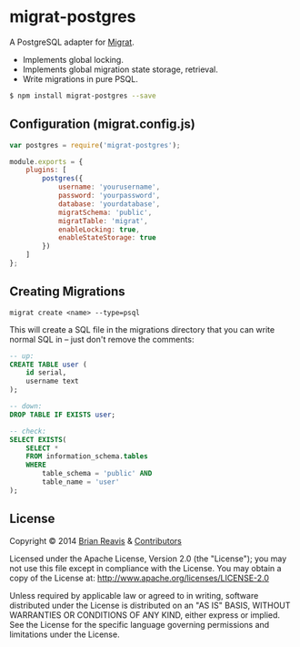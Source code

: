# migrat-postgres

A PostgreSQL adapter for [Migrat](https://github.com/naturalatlas/migrat).

- Implements global locking.
- Implements global migration state storage, retrieval. 
- Write migrations in pure PSQL.

```sh
$ npm install migrat-postgres --save
```

## Configuration (migrat.config.js)

```js
var postgres = require('migrat-postgres');

module.exports = {
    plugins: [
        postgres({
            username: 'yourusername',
            password: 'yourpassword',
            database: 'yourdatabase',
            migratSchema: 'public',
            migratTable: 'migrat',
            enableLocking: true,
            enableStateStorage: true
        })
    ]
};
```

## Creating Migrations

```
migrat create <name> --type=psql
```

This will create a SQL file in the migrations directory that you can write normal SQL in – just don't remove the comments:

```sql
-- up:
CREATE TABLE user (
    id serial,
    username text
);

-- down:
DROP TABLE IF EXISTS user;

-- check:
SELECT EXISTS(
    SELECT * 
    FROM information_schema.tables 
    WHERE 
        table_schema = 'public' AND 
        table_name = 'user'
);
```

## License

Copyright &copy; 2014 [Brian Reavis](https://github.com/brianreavis) & [Contributors](https://github.com/naturalatlas/migrat-postgres/graphs/contributors)

Licensed under the Apache License, Version 2.0 (the "License"); you may not use this file except in compliance with the License. You may obtain a copy of the License at: http://www.apache.org/licenses/LICENSE-2.0

Unless required by applicable law or agreed to in writing, software distributed under the License is distributed on an "AS IS" BASIS, WITHOUT WARRANTIES OR CONDITIONS OF ANY KIND, either express or implied. See the License for the specific language governing permissions and limitations under the License.